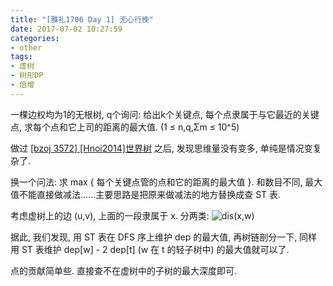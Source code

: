 ```yaml
---
title: "[雅礼1706 Day 1] 无心行挽"
date: 2017-07-02 10:27:59
categories:
- other
tags:
- 虚树
- 树形DP
- 倍增
---
```

一棵边权均为1的无根树, q个询问: 给出k个关键点, 每个点隶属于与它最近的关键点, 求每个点和它上司的距离的最大值. (1 &le; n,q,Σm &le; 10^5)
<!--more-->
做过 [[bzoj 3572] [Hnoi2014]世界树](/2017/07/02/bzoj3572-yggdrasil/) 之后, 发现思维量没有变多, 单纯是情况变复杂了.

换一个问法: 求 max { 每个关键点管的点和它的距离的最大值 }. 和数目不同, 最大值不能直接做减法......主要思路是把原来做减法的地方替换成查 ST 表.

考虑虚树上的边 (u,v), 上面的一段隶属于 x. 分两类:
![dis(x,w)](/images/yl1706-1-do.jpg)

据此, 我们发现, 用 ST 表在 DFS 序上维护 dep 的最大值, 再树链剖分一下, 同样用 ST 表维护 dep[w] - 2 dep[t] (w 在 t 的轻子树中) 的最大值就可以了.

点的贡献简单些. 直接查不在虚树中的子树的最大深度即可.
